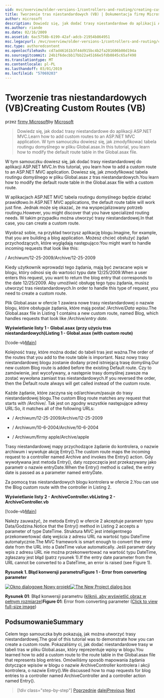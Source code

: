 ```yaml
---
uid: mvc/overview/older-versions-1/controllers-and-routing/creating-custom-routes-vb
title: Tworzenie tras niestandardowych (VB) | Dokumentacja firmy Microsoft
author: microsoft
description: Dowiedz się, jak dodać trasy niestandardowe do aplikacji ASP.NET MVC. W tym samouczku dowiesz się, jak zmodyfikować tabela routingu domyślnego w pliku Global.asax.
ms.author: riande
ms.date: 02/16/2009
ms.assetid: 6ac5758b-6199-42af-adcb-21954b864951
msc.legacyurl: /mvc/overview/older-versions-1/controllers-and-routing/creating-custom-routes-vb
msc.type: authoredcontent
ms.openlocfilehash: cd7ad46161b3f44d915bc4b2fa201606b00d194a
ms.sourcegitcommit: 24b1f6decbb17bb22a45166e5fdb0845c65af498
ms.translationtype: MT
ms.contentlocale: pl-PL
ms.lasthandoff: 03/01/2019
ms.locfileid: "57069203"
---
```

<a name="creating-custom-routes-vb"></a><span data-ttu-id="b04e4-104">Tworzenie tras niestandardowych (VB)</span><span class="sxs-lookup"><span data-stu-id="b04e4-104">Creating Custom Routes (VB)</span></span>
====================
<span data-ttu-id="b04e4-105">przez [firmy Microsoft](https://github.com/microsoft)</span><span class="sxs-lookup"><span data-stu-id="b04e4-105">by [Microsoft](https://github.com/microsoft)</span></span>

> <span data-ttu-id="b04e4-106">Dowiedz się, jak dodać trasy niestandardowe do aplikacji ASP.NET MVC.</span><span class="sxs-lookup"><span data-stu-id="b04e4-106">Learn how to add custom routes to an ASP.NET MVC application.</span></span> <span data-ttu-id="b04e4-107">W tym samouczku dowiesz się, jak zmodyfikować tabela routingu domyślnego w pliku Global.asax.</span><span class="sxs-lookup"><span data-stu-id="b04e4-107">In this tutorial, you learn how to modify the default route table in the Global.asax file.</span></span>


<span data-ttu-id="b04e4-108">W tym samouczku dowiesz się, jak dodać trasy niestandardowej do aplikacji ASP.NET MVC.</span><span class="sxs-lookup"><span data-stu-id="b04e4-108">In this tutorial, you learn how to add a custom route to an ASP.NET MVC application.</span></span> <span data-ttu-id="b04e4-109">Dowiesz się, jak zmodyfikować tabela routingu domyślnego w pliku Global.asax z tras niestandardowych.</span><span class="sxs-lookup"><span data-stu-id="b04e4-109">You learn how to modify the default route table in the Global.asax file with a custom route.</span></span>

<span data-ttu-id="b04e4-110">W aplikacjach ASP.NET MVC tabela routingu domyślnego będzie działać prawidłowo.</span><span class="sxs-lookup"><span data-stu-id="b04e4-110">In ASP.NET MVC applications, the default route table will work just fine.</span></span> <span data-ttu-id="b04e4-111">Jednak może się okazać, że ma wyspecjalizowany potrzeb routingu.</span><span class="sxs-lookup"><span data-stu-id="b04e4-111">However, you might discover that you have specialized routing needs.</span></span> <span data-ttu-id="b04e4-112">W takim przypadku można utworzyć trasy niestandardowej.</span><span class="sxs-lookup"><span data-stu-id="b04e4-112">In that case, you can create a custom route.</span></span>

<span data-ttu-id="b04e4-113">Wyobraź sobie, na przykład tworzysz aplikację blogu.</span><span class="sxs-lookup"><span data-stu-id="b04e4-113">Imagine, for example, that you are building a blog application.</span></span> <span data-ttu-id="b04e4-114">Możesz chcieć obsłużyć żądań przychodzących, które wyglądają następująco:</span><span class="sxs-lookup"><span data-stu-id="b04e4-114">You might want to handle incoming requests that look like this:</span></span>

<span data-ttu-id="b04e4-115">/ Archiwum/12-25-2009</span><span class="sxs-lookup"><span data-stu-id="b04e4-115">/Archive/12-25-2009</span></span>

<span data-ttu-id="b04e4-116">Kiedy użytkownik wprowadzi tego żądania, mają być zwracane wpis w blogu, który odnosi się do wartości typu date 12/25/2009.</span><span class="sxs-lookup"><span data-stu-id="b04e4-116">When a user enters this request, you want to return the blog entry that corresponds to the date 12/25/2009.</span></span> <span data-ttu-id="b04e4-117">Aby umożliwić obsługę tego typu żądania, musisz utworzyć tras niestandardowych.</span><span class="sxs-lookup"><span data-stu-id="b04e4-117">In order to handle this type of request, you need to create a custom route.</span></span>

<span data-ttu-id="b04e4-118">Plik Global.asax w ofercie 1 zawiera nowe trasy niestandardowej o nazwie blogu, które obsługuje żądania, które mają postać /Archive/*Data wpisu*.</span><span class="sxs-lookup"><span data-stu-id="b04e4-118">The Global.asax file in Listing 1 contains a new custom route, named Blog, which handles requests that look like /Archive/*entry date*.</span></span>

<span data-ttu-id="b04e4-119">**Wyświetlanie listy 1 - Global.asax (przy użyciu tras niestandardowych)**</span><span class="sxs-lookup"><span data-stu-id="b04e4-119">**Listing 1 - Global.asax (with custom route)**</span></span>

[!code-vb[Main](creating-custom-routes-vb/samples/sample1.vb)]

<span data-ttu-id="b04e4-120">Kolejność trasy, które można dodać do tabeli tras jest ważna.</span><span class="sxs-lookup"><span data-stu-id="b04e4-120">The order of the routes that you add to the route table is important.</span></span> <span data-ttu-id="b04e4-121">Nasz nowy trasy niestandardowej blogu zostanie dodany przed istniejącą trasę domyślną.</span><span class="sxs-lookup"><span data-stu-id="b04e4-121">Our new custom Blog route is added before the existing Default route.</span></span> <span data-ttu-id="b04e4-122">Czy to zamówienie, jest wycofywany, a następnie trasy domyślnej zawsze ma zostać wywołana zamiast tras niestandardowych.</span><span class="sxs-lookup"><span data-stu-id="b04e4-122">If you reversed the order, then the Default route always will get called instead of the custom route.</span></span>

<span data-ttu-id="b04e4-123">Każde żądanie, które zaczyna się od/archiwum/pasuje do trasy niestandardowej blogu.</span><span class="sxs-lookup"><span data-stu-id="b04e4-123">The custom Blog route matches any request that starts with /Archive/.</span></span> <span data-ttu-id="b04e4-124">Tak jest on zgodny wszystkie następujące adresy URL:</span><span class="sxs-lookup"><span data-stu-id="b04e4-124">So, it matches all of the following URLs:</span></span>

- <span data-ttu-id="b04e4-125">/ Archiwum/12-25-2009</span><span class="sxs-lookup"><span data-stu-id="b04e4-125">/Archive/12-25-2009</span></span>

- <span data-ttu-id="b04e4-126">/ Archiwum/10-6-2004</span><span class="sxs-lookup"><span data-stu-id="b04e4-126">/Archive/10-6-2004</span></span>

- <span data-ttu-id="b04e4-127">/ Archiwum/firmy apple</span><span class="sxs-lookup"><span data-stu-id="b04e4-127">/Archive/apple</span></span>

<span data-ttu-id="b04e4-128">Trasy niestandardowej mapy przychodzące żądanie do kontrolera, o nazwie archiwum i wywołuje akcję Entry().</span><span class="sxs-lookup"><span data-stu-id="b04e4-128">The custom route maps the incoming request to a controller named Archive and invokes the Entry() action.</span></span> <span data-ttu-id="b04e4-129">Gdy wywoływana jest metoda Entry(), daty rozpoczęcia jest przekazywany jako parametr o nazwie entryDate.</span><span class="sxs-lookup"><span data-stu-id="b04e4-129">When the Entry() method is called, the entry date is passed as a parameter named entryDate.</span></span>

<span data-ttu-id="b04e4-130">Za pomocą tras niestandardowych blogu kontrolera w ofercie 2.</span><span class="sxs-lookup"><span data-stu-id="b04e4-130">You can use the Blog custom route with the controller in Listing 2.</span></span>

<span data-ttu-id="b04e4-131">**Wyświetlanie listy 2 - ArchiveController.vb**</span><span class="sxs-lookup"><span data-stu-id="b04e4-131">**Listing 2 - ArchiveController.vb**</span></span>

[!code-vb[Main](creating-custom-routes-vb/samples/sample2.vb)]

<span data-ttu-id="b04e4-132">Należy zauważyć, że metoda Entry() w ofercie 2 akceptuje parametr typu Data/Godzina.</span><span class="sxs-lookup"><span data-stu-id="b04e4-132">Notice that the Entry() method in Listing 2 accepts a parameter of type DateTime.</span></span> <span data-ttu-id="b04e4-133">Struktura MVC jest inteligentnego przekonwertować datę wejścia z adresu URL na wartość typu DateTime automatycznie.</span><span class="sxs-lookup"><span data-stu-id="b04e4-133">The MVC framework is smart enough to convert the entry date from the URL into a DateTime value automatically.</span></span> <span data-ttu-id="b04e4-134">Jeśli parametr daty wpis z adresu URL nie można przekonwertować na wartość typu DateTime, zgłaszany jest błąd (patrz rysunek 1).</span><span class="sxs-lookup"><span data-stu-id="b04e4-134">If the entry date parameter from the URL cannot be converted to a DateTime, an error is raised (see Figure 1).</span></span>

<span data-ttu-id="b04e4-135">**Rysunek 1. Błąd konwersji parametru**</span><span class="sxs-lookup"><span data-stu-id="b04e4-135">**Figure 1 - Error from converting parameter**</span></span>


<span data-ttu-id="b04e4-136">[![Okno dialogowe Nowy projekt](creating-custom-routes-vb/_static/image1.jpg)](creating-custom-routes-vb/_static/image1.png)</span><span class="sxs-lookup"><span data-stu-id="b04e4-136">[![The New Project dialog box](creating-custom-routes-vb/_static/image1.jpg)](creating-custom-routes-vb/_static/image1.png)</span></span>

<span data-ttu-id="b04e4-137">**Rysunek 01**: Błąd konwersji parametru ([kliknij, aby wyświetlić obraz w pełnym rozmiarze](creating-custom-routes-vb/_static/image2.png))</span><span class="sxs-lookup"><span data-stu-id="b04e4-137">**Figure 01**: Error from converting parameter ([Click to view full-size image](creating-custom-routes-vb/_static/image2.png))</span></span>


## <a name="summary"></a><span data-ttu-id="b04e4-138">Podsumowanie</span><span class="sxs-lookup"><span data-stu-id="b04e4-138">Summary</span></span>

<span data-ttu-id="b04e4-139">Celem tego samouczka było pokazują, jak można utworzyć trasy niestandardowej.</span><span class="sxs-lookup"><span data-stu-id="b04e4-139">The goal of this tutorial was to demonstrate how you can create a custom route.</span></span> <span data-ttu-id="b04e4-140">Pokazaliśmy ci, jak dodać niestandardowe trasy w tabeli tras w pliku Global.asax, który reprezentuje wpisy w blogu.</span><span class="sxs-lookup"><span data-stu-id="b04e4-140">You learned how to add a custom route to the route table in the Global.asax file that represents blog entries.</span></span> <span data-ttu-id="b04e4-141">Omówiliśmy sposób mapowania żądania dotyczące wpisów w blogu o nazwie ArchiveController kontrolera i akcji kontrolera, o nazwie Entry().</span><span class="sxs-lookup"><span data-stu-id="b04e4-141">We discussed how to map requests for blog entries to a controller named ArchiveController and a controller action named Entry().</span></span>

> [!div class="step-by-step"]
> <span data-ttu-id="b04e4-142">[Poprzednie](asp-net-mvc-controller-overview-vb.md)
> [dalej](creating-a-route-constraint-vb.md)</span><span class="sxs-lookup"><span data-stu-id="b04e4-142">[Previous](asp-net-mvc-controller-overview-vb.md)
[Next](creating-a-route-constraint-vb.md)</span></span>
